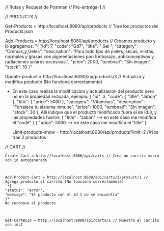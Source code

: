 // Rutas y Request de Postman // Pre-entrega-1 //

// PRODUCTS //

Get-Products = http://localhost:8080/api/products // Trae los productos del Products.json


Add-Products = http://localhost:8080/api/products // Creamos producto y lo agregamos:
"{
     "id": 7,
        "code": "Gd7",
        "title": " Gel ",
        "category": "Cremas_y_Geles",
        "description": "Para todo tipo de pieles, secas, mixtas, normales y grasas con pigmentaciones por: Embarazo, anticonceptivos y radiaciones solares excesivas.",
        "price": 2000,
        "tumbnail": "Sin imagen",
        "stock": 10
}"


Update-product = http://localhost:8080/api/products/3 // Actualiza y modifica producto (No funciona correctamente)
* En este caso realiza la modificacion y actualizacion del producto pero no en la propiedad indicada, ejemplo:
{
        "id": 3,
        "code": {
            "title": "Jabon"
        },
        "title": {
            "price": 5000
        },
        "category": "Vitaminas",
        "description": "Fortalece tu sistema inmune",
        "price": 1000,
        "tumbnail": "Sin imagen",
        "stock": 30
    },
    Alli indique que el producto modificado fuera el de Id:3, y las propiedades fueron:
    {
        "title" : "Jabon" --> en este caso me modifica el "code"
    }
    {
        "price": 5000 --> en este caso me modifica el "title"
    }



    Limit-products-show = http://localhost:8080/api/products?limit=2 //Nos trae 2 productos

// CART //

    Create-Cart = http://localhost:8080/api/carts // Crea un carrito vacio con id autogenerado



    Add-Product-Cart = http://localhost:8080/api/carts/2/product/1 // Agrega producto al carrito (No funciona correctamente)
     *{
    "status": "error",
    "message": "El producto con el id 1 no se encuentra"
    }*
    No reconoce el producto



    Get-CartById = http://localhost:8080/api/carts/2 // Muestra el carrito con id:2
